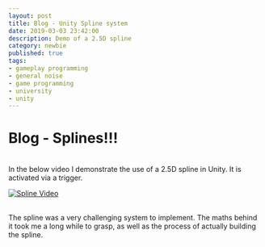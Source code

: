 ```yaml
---
layout: post
title: Blog - Unity Spline system
date: 2019-03-03 23:42:00
description: Demo of a 2.5D spline
category: newbie
published: true
tags: 
- gameplay programming
- general noise
- game programming
- university
- unity
---
```


<h1> Blog - Splines!!! </h1>
<br>
In the below video I demonstrate the use of a 2.5D spline in Unity. It is activated via a trigger.

[![Spline Video](http://img.youtube.com/vi/g5zNsRblmcs/0.jpg)](https://youtu.be/johg6R3C3Zs "Unity Gameplay Programming - Spline2.5D")

<br>
The spline was a very challenging system to implement. The maths behind it took me a long while to grasp, as well as the process of actually building the spline.
